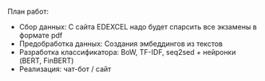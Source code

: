 План работ:
- Сбор данных: С сайта EDEXCEL  надо будет спарсить все экзамены в формате pdf  
- Предобработка данных: Создания эмбеддингов из текстов 
- Разработка классификатора: BoW, TF-IDF, seq2sed + нейронки (BERT, FinBERT) 
- Реализация: чат-бот / сайт
